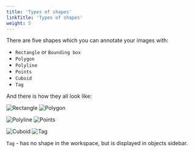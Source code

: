 ```yaml
---
title: 'Types of shapes'
linkTitle: 'Types of shapes'
weight: 5
---
```

There are five shapes which you can annotate your images with:

- `Rectangle` or `Bounding box`
- `Polygon`
- `Polyline`
- `Points`
- `Cuboid`
- `Tag`

And there is how they all look like:

![](/images/image038_detrac.jpg 'Rectangle') ![](/images/image033_detrac.jpg 'Polygon')

![](/images/image009_mapillary_vistas.jpg 'Polyline') ![](/images/image010_affectnet.jpg 'Points')

![](/images/image015_detrac.jpg 'Cuboid') ![](/images/image135.jpg 'Tag')

`Tag` - has no shape in the workspace, but is displayed in objects sidebar.
